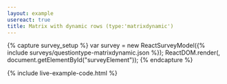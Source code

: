 ```yaml
---
layout: example
usereact: true
title: Matrix with dynamic rows (type:'matrixdynamic')
---
```

{% capture survey_setup %}
var survey = new ReactSurveyModel({% include surveys/questiontype-matrixdynamic.json %});
ReactDOM.render(<ReactSurvey model={survey} />, document.getElementById("surveyElement"));
{% endcapture %}

{% include live-example-code.html %}

